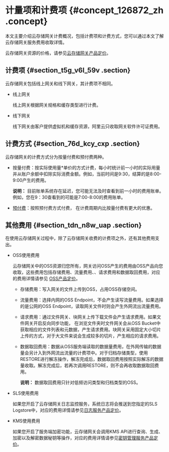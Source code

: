# 计量项和计费项 {#concept_126872_zh .concept}

本文主要介绍云存储网关计费概况，包括计费项和计费方式，您可以通过本文了解云存储网关服务费用收取详情。

云存储网关资源的价格，请参见[云存储网关产品定价](https://www.aliyun.com/price/product?spm=5176.144914.752642.btn2.4fb67d70aqt177#/hcs_sgw/detail)。

## 计费项 {#section_t5g_v6l_59v .section}

云存储网关包括线上网关和线下网关，其计费项不相同。

-   线上网关

    线上网关根据网关规格和缓存类型进行计费。

-   线下网关

    线下网关由客户提供虚拟机和缓存资源，阿里云只收取网关软件许可证费用。


## 计费方式 {#section_76d_kcy_cxp .section}

云存储网关的计费方式分为按量付费和预付费两种。

-   按量付费：按实际使用量\*单价的方式计费，每小时统计前一小时的实际用量并从账户余额中扣除实际消费金额。例如，当前时间是9:30，结算的是8:00-9:00产生的费用。

    **说明：** 目前账单系统存在延迟，您可能无法及时查看到前一小时的费用账单。例如，您在9：30查看到的可能是7:00-8:00的费用账单。

-   [预付费](cn.zh-CN/计量计费/包年包月/购买云存储网关.md#)：按照预付费方式付费， 在计费周期内比按量付费有更大的优惠。

## 其他费用 {#section_tdn_n8w_uap .section}

在使用云存储网关过程中，除了云存储网关收费的计费项之外，还有其他费用支出。

-   OSS使用费用

    云存储网关中的OSS资源归您所有，网关访问OSS产生的费用由OSS产品向您收取，这些费用包括存储费用、流量费用、、请求费用和数据取回费用，对应的费用详情请参见 [OSS产品定价](https://www.aliyun.com/price/product?spm=a2c4g.11186623.2.13.12847b552H1YA7#/oss/detail)。

    -   存储费用：写入网关的文件上传到OSS，占用OSS存储空间。
    -   流量费用：选择内网的OSS Endpoint，不会产生读写流量费用。如果选择的是公网的OSS Endpoint，读取网关文件时则会产生外网流出流量费用。
    -   请求费用：通过文件网关、块网关上传下载文件会产生请求费用。如果文件网关开启反向同步功能， 在浏览文件夹时文件网关会从OSS Bucket中获取相应的文件列表和元数据，产生请求费用。块网关采用固定大小切片上传的方式，对于大文件来说会生成较多的切片，产生相应的请求费用。
    -   数据取回费用：数据从OSS服务端读取的数据量费用，在外网传输的数据量会另计入到外网流出流量的计费项中。对于归档存储类型，使用RESTORE进行解冻操作，解冻完成后，数据取回费用按照实际解冻的数据量收取。解冻完成后，若再次调用RESTORE，则不会再收取数据取回费用。

        **说明：** 数据取回费用只针对低频访问类型和归档类型的OSS。

-   SLS使用费用

    如果您开启了云存储网关日志监控服务，系统日志将会推送到您指定的SLS Logstore中，对应的费用详情请参见[日志服务产品定价](https://www.aliyun.com/price/product?spm=a2c4g.11186623.2.13.12847b552H1YA7#/sls/detail)。

-   KMS使用费用

    如果您开启了服务端加密功能，云存储网关会调用KMS API进行查询、生成、加密以及解密数据秘钥等操作，对应的费用详情请参见[密钥管理服务产品定价](../../../../cn.zh-CN/产品定价/计费方式.md#)。


